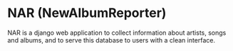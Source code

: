 NAR (NewAlbumReporter)
===

NAR is a django web application to collect information about artists, songs and albums, and to serve this database to users with a clean interface.